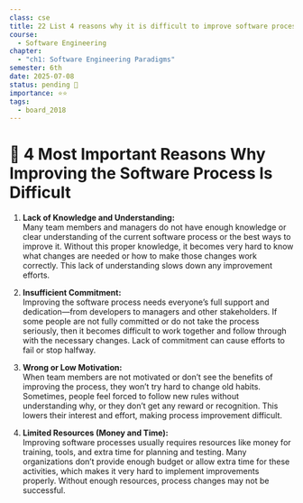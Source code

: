 ```yaml
---
class: cse
title: 22 List 4 reasons why it is difficult to improve software process
course:
  - Software Engineering
chapter:
  - "ch1: Software Engineering Paradigms"
semester: 6th
date: 2025-07-08
status: pending 🛑
importance: ⭐⭐
tags:
  - board_2018
---
```


# 🌼 4 Most Important Reasons Why Improving the Software Process Is Difficult

1. **Lack of Knowledge and Understanding:**  
    Many team members and managers do not have enough knowledge or clear understanding of the current software process or the best ways to improve it. Without this proper knowledge, it becomes very hard to know what changes are needed or how to make those changes work correctly. This lack of understanding slows down any improvement efforts.

2. **Insufficient Commitment:**  
	Improving the software process needs everyone’s full support and dedication—from developers to managers and other stakeholders. If some people are not fully committed or do not take the process seriously, then it becomes difficult to work together and follow through with the necessary changes. Lack of commitment can cause efforts to fail or stop halfway.

3. **Wrong or Low Motivation:**  
	When team members are not motivated or don’t see the benefits of improving the process, they won’t try hard to change old habits. Sometimes, people feel forced to follow new rules without understanding why, or they don’t get any reward or recognition. This lowers their interest and effort, making process improvement difficult.
   
4. **Limited Resources (Money and Time):**  
    Improving software processes usually requires resources like money for training, tools, and extra time for planning and testing. Many organizations don’t provide enough budget or allow extra time for these activities, which makes it very hard to implement improvements properly. Without enough resources, process changes may not be successful.



